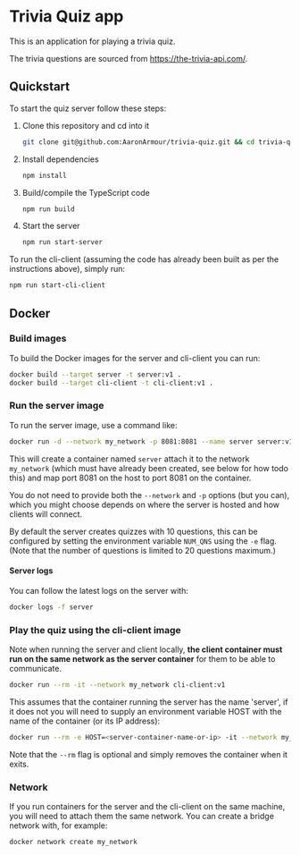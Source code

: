 # Trivia Quiz app

This is an application for playing a trivia quiz.

The trivia questions are sourced from https://the-trivia-api.com/.

## Quickstart

To start the quiz server follow these steps:

1. Clone this repository and cd into it

   ```bash
   git clone git@github.com:AaronArmour/trivia-quiz.git && cd trivia-quiz
   ```

1. Install dependencies

   ```bash
   npm install
   ```

1. Build/compile the TypeScript code

   ```bash
   npm run build
   ```

1. Start the server

   ```bash
   npm run start-server
   ```

To run the cli-client (assuming the code has already been built as per the instructions above), simply run:

```bash
npm run start-cli-client
```

## Docker

### Build images

To build the Docker images for the server and cli-client you can run:

```bash
docker build --target server -t server:v1 .
docker build --target cli-client -t cli-client:v1 .
```

### Run the server image

To run the server image, use a command like:

```bash
docker run -d --network my_network -p 8081:8081 --name server server:v1
```

This will create a container named `server` attach it to the network `my_network` (which must have already been created, see below for how todo this) and map port 8081 on the host to port 8081 on the container.

You do not need to provide both the `--network` and `-p` options (but you can), which you might choose depends on where the server is hosted and how clients will connect.

By default the server creates quizzes with 10 questions, this can be configured by setting the environment variable `NUM_QNS` using the `-e` flag. (Note that the number of questions is limited to 20 questions maximum.)

#### Server logs

You can follow the latest logs on the server with:

```bash
docker logs -f server
```

### Play the quiz using the cli-client image

Note when running the server and client locally, **the client container must run on the same network as the server container** for them to be able to communicate.

```bash
docker run --rm -it --network my_network cli-client:v1
```

This assumes that the container running the server has the name 'server', if it does not you will need to supply an environment variable HOST with the name of the container (or its IP address):

```bash
docker run --rm -e HOST=<server-container-name-or-ip> -it --network my_network cli-client:v1
```

Note that the `--rm` flag is optional and simply removes the container when it exits.

### Network

If you run containers for the server and the cli-client on the same machine, you will need to attach them the same network. You can create a bridge network with, for example:

```bash
docker network create my_network
```
